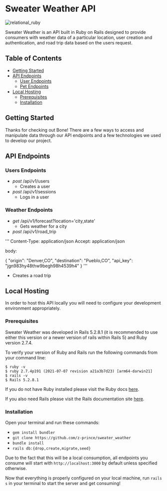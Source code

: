 # Sweater Weather API

![relational_ruby](https://user-images.githubusercontent.com/65498038/183769949-9f3d3cfc-0815-4ae8-a963-77def99beaf3.png)

Sweater Weather is an API built in Ruby on Rails designed to provide consumers with weather data of a particular location, user creation and authentication, and road trip data based on the users request.

## Table of Contents
* [Getting Started](#getting-started)
* [API Endpoints](#api-endpoints)
  * [User Endpoints](#user-endpoints)
  * [Pet Endpoints](#weather-endpoints)
* [Local Hosting](#local-hosting)
  * [Prerequisites](#prerequisites)
  * [Installation](#installation)

<a name="getting-started"></a>
## Getting Started
Thanks for checking out Bone! There are a few ways to access and manipulate data through our API endpoints and a few technologies we used to develop our project. 

<a name="api-endpoints"></a>
## API Endpoints

<a name="user-endpoints"></a>
### Users Endpoints
* *post* /api/v1/users
  * Creates a user
* *post* /api/v1/sessions
  * Logs in a user

<a name="weather-endpoints"></a>
### Weather Endpoints
* *get* /api/v1/forecast?location='city,state'
  * Gets weather for a city
* *post* /api/v1/road_trip

''' Content-Type: application/json
Accept: application/json

body:

{
  "origin": "Denver,CO",
  "destination": "Pueblo,CO",
  "api_key": "jgn983hy48thw9begh98h4539h4"
}
'''
  * Creates a road trip

<a name="local-hosting"></a>
## Local Hosting

In order to host this API locally you will need to configure your development environment appropriately.

<a name="prerequisites"></a>
### Prerequisites

Sweater Weather was developed in Rails 5.2.8.1 (it is recommended to use either this version or a newer version of rails within Rails 5) and Ruby version 2.7.4.

To verify your version of Ruby and Rails run the following commands from your command line:

```
$ ruby -v
$ ruby 2.7.4p191 (2021-07-07 revision a21a3b7d23) [arm64-darwin21]
$ rails -v
$ Rails 5.2.8.1
```
If you do not have Ruby installed please visit the Ruby docs [here](https://www.ruby-lang.org/en/documentation/installation/).

If you also need Rails please visit the Rails documentation site [here](https://guides.rubyonrails.org/v5.0/getting_started.html).

<a name="installation"></a>
### Installation

Open your terminal and run these commands:

* `gem install bundler`
* `git clone https://github.com/z-prince/sweater_weather`
* `bundle install`
* `rails db:{drop,create,migrate,seed}`

Due to the fact that this will be a local consumption, all endpoints you consume will start with `http://localhost:3000` by default unless specified otherwise.

Now that everything is properly configured on your local machine, run `rails s` in your terminal to start the server and get consuming!
